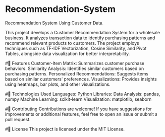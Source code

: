 # Recommendation-System
Recommendation System Using Customer Data.

This project develops a Customer Recommendation System for a wholesale business. It analyzes transaction data to identify purchasing patterns and recommend relevant products to customers. The project employs techniques such as TF-IDF Vectorization, Cosine Similarity, and Pivot Tables, alongside data visualization for better interpretability.

#🚀 Features
Customer-Item Matrix: Summarizes customer purchase behaviors.
Similarity Analysis: Identifies similar customers based on purchasing patterns.
Personalized Recommendations: Suggests items based on similar customers' preferences.
Visualizations: Provides insights using heatmaps, bar plots, and other visualizations.

#🧠 Technologies Used
Languages: Python
Libraries:
Data Analysis: pandas, numpy
Machine Learning: scikit-learn
Visualization: matplotlib, seaborn

#🤝 Contributing
Contributions are welcome! If you have suggestions for improvements or additional features, feel free to open an issue or submit a pull request.

#📝 License
This project is licensed under the MIT License.
